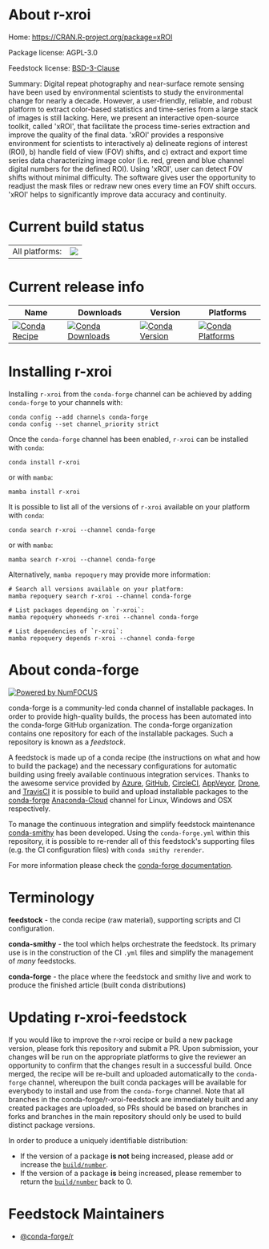 About r-xroi
============

Home: https://CRAN.R-project.org/package=xROI

Package license: AGPL-3.0

Feedstock license: [BSD-3-Clause](https://github.com/conda-forge/r-xroi-feedstock/blob/main/LICENSE.txt)

Summary: Digital repeat photography and near-surface remote sensing have been used by environmental scientists to study the environmental change for nearly a decade. However, a user-friendly, reliable, and robust platform to extract color-based statistics and time-series from a large stack of images is still lacking. Here, we present an interactive open-source toolkit, called 'xROI', that facilitate the process time-series extraction and improve the quality of the final data. 'xROI' provides a responsive environment for scientists to interactively a) delineate regions of interest (ROI), b) handle field of view (FOV) shifts, and c) extract and export time series data characterizing image color (i.e. red, green and blue channel digital numbers for the defined ROI). Using 'xROI', user can detect FOV shifts without minimal difficulty. The software gives user the opportunity to readjust the mask files or redraw new ones every time an FOV shift occurs. 'xROI' helps to significantly improve data accuracy and continuity.

Current build status
====================


<table><tr><td>All platforms:</td>
    <td>
      <a href="https://dev.azure.com/conda-forge/feedstock-builds/_build/latest?definitionId=17858&branchName=main">
        <img src="https://dev.azure.com/conda-forge/feedstock-builds/_apis/build/status/r-xroi-feedstock?branchName=main">
      </a>
    </td>
  </tr>
</table>

Current release info
====================

| Name | Downloads | Version | Platforms |
| --- | --- | --- | --- |
| [![Conda Recipe](https://img.shields.io/badge/recipe-r--xroi-green.svg)](https://anaconda.org/conda-forge/r-xroi) | [![Conda Downloads](https://img.shields.io/conda/dn/conda-forge/r-xroi.svg)](https://anaconda.org/conda-forge/r-xroi) | [![Conda Version](https://img.shields.io/conda/vn/conda-forge/r-xroi.svg)](https://anaconda.org/conda-forge/r-xroi) | [![Conda Platforms](https://img.shields.io/conda/pn/conda-forge/r-xroi.svg)](https://anaconda.org/conda-forge/r-xroi) |

Installing r-xroi
=================

Installing `r-xroi` from the `conda-forge` channel can be achieved by adding `conda-forge` to your channels with:

```
conda config --add channels conda-forge
conda config --set channel_priority strict
```

Once the `conda-forge` channel has been enabled, `r-xroi` can be installed with `conda`:

```
conda install r-xroi
```

or with `mamba`:

```
mamba install r-xroi
```

It is possible to list all of the versions of `r-xroi` available on your platform with `conda`:

```
conda search r-xroi --channel conda-forge
```

or with `mamba`:

```
mamba search r-xroi --channel conda-forge
```

Alternatively, `mamba repoquery` may provide more information:

```
# Search all versions available on your platform:
mamba repoquery search r-xroi --channel conda-forge

# List packages depending on `r-xroi`:
mamba repoquery whoneeds r-xroi --channel conda-forge

# List dependencies of `r-xroi`:
mamba repoquery depends r-xroi --channel conda-forge
```


About conda-forge
=================

[![Powered by
NumFOCUS](https://img.shields.io/badge/powered%20by-NumFOCUS-orange.svg?style=flat&colorA=E1523D&colorB=007D8A)](https://numfocus.org)

conda-forge is a community-led conda channel of installable packages.
In order to provide high-quality builds, the process has been automated into the
conda-forge GitHub organization. The conda-forge organization contains one repository
for each of the installable packages. Such a repository is known as a *feedstock*.

A feedstock is made up of a conda recipe (the instructions on what and how to build
the package) and the necessary configurations for automatic building using freely
available continuous integration services. Thanks to the awesome service provided by
[Azure](https://azure.microsoft.com/en-us/services/devops/), [GitHub](https://github.com/),
[CircleCI](https://circleci.com/), [AppVeyor](https://www.appveyor.com/),
[Drone](https://cloud.drone.io/welcome), and [TravisCI](https://travis-ci.com/)
it is possible to build and upload installable packages to the
[conda-forge](https://anaconda.org/conda-forge) [Anaconda-Cloud](https://anaconda.org/)
channel for Linux, Windows and OSX respectively.

To manage the continuous integration and simplify feedstock maintenance
[conda-smithy](https://github.com/conda-forge/conda-smithy) has been developed.
Using the ``conda-forge.yml`` within this repository, it is possible to re-render all of
this feedstock's supporting files (e.g. the CI configuration files) with ``conda smithy rerender``.

For more information please check the [conda-forge documentation](https://conda-forge.org/docs/).

Terminology
===========

**feedstock** - the conda recipe (raw material), supporting scripts and CI configuration.

**conda-smithy** - the tool which helps orchestrate the feedstock.
                   Its primary use is in the construction of the CI ``.yml`` files
                   and simplify the management of *many* feedstocks.

**conda-forge** - the place where the feedstock and smithy live and work to
                  produce the finished article (built conda distributions)


Updating r-xroi-feedstock
=========================

If you would like to improve the r-xroi recipe or build a new
package version, please fork this repository and submit a PR. Upon submission,
your changes will be run on the appropriate platforms to give the reviewer an
opportunity to confirm that the changes result in a successful build. Once
merged, the recipe will be re-built and uploaded automatically to the
`conda-forge` channel, whereupon the built conda packages will be available for
everybody to install and use from the `conda-forge` channel.
Note that all branches in the conda-forge/r-xroi-feedstock are
immediately built and any created packages are uploaded, so PRs should be based
on branches in forks and branches in the main repository should only be used to
build distinct package versions.

In order to produce a uniquely identifiable distribution:
 * If the version of a package **is not** being increased, please add or increase
   the [``build/number``](https://docs.conda.io/projects/conda-build/en/latest/resources/define-metadata.html#build-number-and-string).
 * If the version of a package **is** being increased, please remember to return
   the [``build/number``](https://docs.conda.io/projects/conda-build/en/latest/resources/define-metadata.html#build-number-and-string)
   back to 0.

Feedstock Maintainers
=====================

* [@conda-forge/r](https://github.com/conda-forge/r/)

